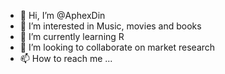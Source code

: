 - 👋 Hi, I’m @AphexDin
- 👀 I’m interested in Music, movies and books
- 🌱 I’m currently learning R
- 💞️ I’m looking to collaborate on market research
- 📫 How to reach me ...

<!---
AphexDin/AphexDin is a ✨ special ✨ repository because its `README.md` (this file) appears on your GitHub profile.
You can click the Preview link to take a look at your changes.
--->
